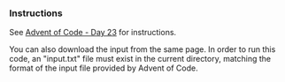### Instructions

See [Advent of Code - Day 23](https://adventofcode.com/2023/day/23) for instructions.

You can also download the input from the same page. In order to run this code, an "input.txt" file must exist in the current directory, matching the format of the input file provided by Advent of Code.